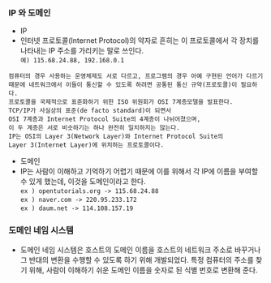 ### IP 와 도메인
- IP
- 인터넷 프로토콜(Internet Protocol)의 약자로 흔히는 이 프로토콜에서 각 장치를 나타내는 IP 주소를 가리키는 말로 쓰인다.   
`예) 115.68.24.88, 192.168.0.1`   
```
컴퓨터의 경우 사용하는 운영체제도 서로 다르고, 프로그램의 경우 아예 구현된 언어가 다르기 때문에 네트워크에서 이들이 통신할 수 있도록 하려면 공통된 통신 규약(프로토콜)이 필요하다.
프로토콜을 국제적으로 표준화하기 위한 ISO 위원회가 OSI 7계층모델을 발표한다.
TCP/IP가 사실상의 표준(de facto standard)이 되면서
OSI 7계층과 Internet Protocol Suite의 4계층이 나뉘어졌으며,
이 두 계층은 서로 비슷하기는 하나 완전히 일치하지는 않는다.
IP는 OSI의 Layer 3(Network Layer)와 Internet Protocol Suite의
Layer 3(Internet Layer)에 위치하는 프로토콜이다.
```
- 도메인
- IP는 사람이 이해하고 기억하기 어렵기 때문에 이를 위해서 각 IP에 이름을 부여할 수 있게 했는데, 이것을 도메인이라고 한다.   
`ex ) opentutorials.org -> 115.68.24.88`   
`ex ) naver.com -> 220.95.233.172`   
`ex ) daum.net -> 114.108.157.19`   
### 도메인 네임 시스템
- 도메인 네임 시스템은 호스트의 도메인 이름을 호스트의 네트워크 주소로 바꾸거나 그 반대의 변환을 수행할 수 있도록 하기 위해 개발되었다. 특정 컴퓨터의 주소를 찾기 위해, 사람이 이해하기 쉬운 도메인 이름을 숫자로 된 식별 번호로 변환해 준다.